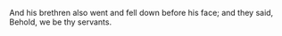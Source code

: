 And his brethren also went and fell down before his face; and they said, Behold, we be thy servants.

